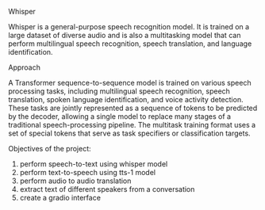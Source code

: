 Whisper

Whisper is a general-purpose speech recognition model. 
It is trained on a large dataset of diverse audio and is also a multitasking model that can perform multilingual speech recognition, speech translation, and language identification.

Approach

A Transformer sequence-to-sequence model is trained on various speech processing tasks, including multilingual speech recognition, speech translation, spoken language identification, and voice activity detection. 
These tasks are jointly represented as a sequence of tokens to be predicted by the decoder, allowing a single model to replace many stages of a traditional speech-processing pipeline.
The multitask training format uses a set of special tokens that serve as task specifiers or classification targets.

Objectives of the project:

1) perform speech-to-text using whisper model
2) perform text-to-speech using tts-1 model
3) perform audio to audio translation
4) extract text of different speakers from a conversation
5) create a gradio interface
